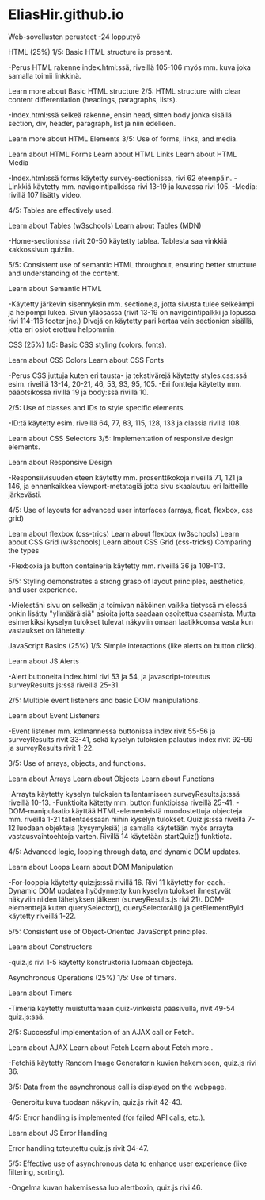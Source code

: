 # EliasHir.github.io
Web-sovellusten perusteet -24 lopputyö

HTML (25%)
1/5:
Basic HTML structure is present.

-Perus HTML rakenne index.html:ssä, riveillä 105-106 myös mm. kuva joka samalla toimii linkkinä.

Learn more about Basic HTML structure
2/5:
HTML structure with clear content differentiation (headings, paragraphs, lists).

-Index.html:ssä selkeä rakenne, ensin head, sitten body jonka sisällä section, div, header, paragraph, list ja niin edelleen.

Learn more about HTML Elements
3/5:
Use of forms, links, and media.

Learn about HTML Forms
Learn about HTML Links
Learn about HTML Media

-Index.html:ssä forms käytetty survey-sectionissa, rivi 62 eteenpäin.
-Linkkiä käytetty mm. navigointipalkissa rivi 13-19 ja kuvassa rivi 105.
-Media: rivillä 107 lisätty video.

4/5:
Tables are effectively used.

Learn about Tables (w3schools)
Learn about Tables (MDN)

-Home-sectionissa rivit 20-50 käytetty tablea. Tablesta saa vinkkiä kakkossivun quiziin.

5/5:
Consistent use of semantic HTML throughout, ensuring better structure and understanding of the content.

Learn about Semantic HTML

-Käytetty järkevin sisennyksin mm. sectioneja, jotta sivusta tulee selkeämpi ja helpompi lukea. Sivun yläosassa (rivit 13-19 on navigointipalkki ja lopussa rivi 114-116 footer jne.) Divejä on käytetty pari kertaa vain sectionien sisällä, jotta eri osiot erottuu helpommin.

CSS (25%)
1/5:
Basic CSS styling (colors, fonts).

Learn about CSS Colors
Learn about CSS Fonts

-Perus CSS juttuja kuten eri tausta- ja tekstivärejä käytetty styles.css:ssä esim. riveillä 13-14, 20-21, 46, 53, 93, 95, 105.
-Eri fontteja käytetty mm. pääotsikossa rivillä 19 ja body:ssä rivillä 10.

2/5:
Use of classes and IDs to style specific elements.

-ID:tä käytetty esim. riveillä 64, 77, 83, 115, 128, 133 ja classia rivillä 108.

Learn about CSS Selectors
3/5:
Implementation of responsive design elements.

Learn about Responsive Design

-Responsiivisuuden eteen käytetty mm. prosenttikokoja riveillä 71, 121 ja 146, ja ennenkaikkea viewport-metatagiä jotta sivu skaalautuu eri laitteille järkevästi.

4/5:
Use of layouts for advanced user interfaces (arrays, float, flexbox, css grid)

Learn about flexbox (css-trics)
Learn about flexbox (w3schools)
Learn about CSS Grid (w3schools)
Learn about CSS Grid (css-tricks)
Comparing the types

-Flexboxia ja button containeria käytetty mm. riveillä 36 ja 108-113.

5/5:
Styling demonstrates a strong grasp of layout principles, aesthetics, and user experience.

-Mielestäni sivu on selkeän ja toimivan näköinen vaikka tietyssä mielessä onkin lisätty "ylimääräisiä" asioita jotta saadaan osoitettua osaamista. Mutta esimerkiksi kyselyn tulokset tulevat näkyviin omaan laatikkoonsa vasta kun vastaukset on lähetetty.

JavaScript Basics (25%)
1/5:
Simple interactions (like alerts on button click).

Learn about JS Alerts

-Alert buttoneita index.html rivi 53 ja 54, ja javascript-toteutus surveyResults.js:ssä riveillä 25-31.

2/5:
Multiple event listeners and basic DOM manipulations.

Learn about Event Listeners

-Event listener mm. kolmannessa buttonissa index rivit 55-56 ja surveyResults rivit 33-41, sekä kyselyn tuloksien palautus index rivit 92-99 ja surveyResults rivit 1-22.

3/5:
Use of arrays, objects, and functions.

Learn about Arrays
Learn about Objects
Learn about Functions

-Arrayta käytetty kyselyn tuloksien tallentamiseen surveyResults.js:ssä riveillä 10-13.
-Funktioita kätetty mm. button funktioissa riveillä 25-41.
-DOM-manipulaatio käyttää HTML-elementeistä muodostettuja objecteja mm. riveillä 1-21 tallentaessaan niihin kyselyn tulokset. Quiz:js:ssä riveillä 7-12 luodaan objekteja (kysymyksiä) ja samalla käytetään myös arrayta vastausvaihtoehtoja varten. Rivillä 14 käytetään startQuiz() funktiota.

4/5:
Advanced logic, looping through data, and dynamic DOM updates.

Learn about Loops
Learn about DOM Manipulation

-For-looppia käytetty quiz:js:ssä rivillä 16. Rivi 11 käytetty for-each.
-Dynamic DOM updatea hyödynnetty kun kyselyn tulokset ilmestyvät näkyviin niiden lähetyksen jälkeen (surveyResults.js rivi 21). DOM-elementtejä kuten querySelector(), querySelectorAll() ja getElementById käytetty riveillä 1-22.

5/5:
Consistent use of Object-Oriented JavaScript principles.

Learn about Constructors

-quiz.js rivi 1-5 käytetty konstruktoria luomaan objecteja.

Asynchronous Operations (25%)
1/5:
Use of timers.

Learn about Timers

-Timeria käytetty muistuttamaan quiz-vinkeistä pääsivulla, rivit 49-54 quiz.js:ssä.

2/5:
Successful implementation of an AJAX call or Fetch.

Learn about AJAX
Learn about Fetch
Learn about Fetch more..

-Fetchiä käytetty Random Image Generatorin kuvien hakemiseen, quiz.js rivi 36.

3/5:
Data from the asynchronous call is displayed on the webpage.

-Generoitu kuva tuodaan näkyviin, quiz.js rivit 42-43.

4/5:
Error handling is implemented (for failed API calls, etc.).

Learn about JS Error Handling

Error handling toteutettu quiz.js rivit 34-47.

5/5:
Effective use of asynchronous data to enhance user experience (like filtering, sorting).

-Ongelma kuvan hakemisessa luo alertboxin, quiz.js rivi 46.